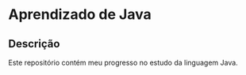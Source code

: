 # Aprendizado de Java

## Descrição
Este repositório contém meu progresso no estudo da linguagem Java.